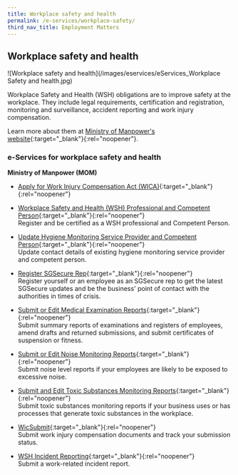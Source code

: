 ```yaml
---
title: Workplace safety and health
permalink: /e-services/workplace-safety/
third_nav_title: Employment Matters
---
```


## Workplace safety and health

![Workplace safety and health](/images/eservices/eServices_Workplace Safety and health.jpg)

Workplace Safety and Health (WSH) obligations are to improve safety at the workplace. They include legal requirements, certification and registration, monitoring and surveillance, accident reporting and work injury compensation.

Learn more about them at [Ministry of Manpower's website](https://www.mom.gov.sg/workplace-safety-and-health){:target="\_blank"}{:rel="noopener"}.

### e-Services for workplace safety and health

**Ministry of Manpower (MOM)**

- [Apply for Work Injury Compensation Act (WICA)](https://www.mom.gov.sg/workplace-safety-and-health/work-injury-compensation){:target="\_blank"}{:rel="noopener"}
  <br>

- [Workplace Safety and Health (WSH) Professional and Competent Person](https://www.mom.gov.sg/eservices/services/registration-for-wsh-professionals-and-competent-persons){:target="\_blank"}{:rel="noopener"}
  <br>Register and be certified as a WSH professional and Competent Person.

- [Update Hygiene Monitoring Service Provider and Competent Person](https://form.gov.sg/#!/5bc03cfa91d216000f516f72){:target="\_blank"}{:rel="noopener"}
  <br>Update contact details of existing hygiene monitoring service provider and competent person.

- [Register SGSecure Rep](https://www.mom.gov.sg/eservices/services/register-sgsecure-rep){:target="\_blank"}{:rel="noopener"}
  <br>Register yourself or an employee as an SGSecure rep to get the latest SGSecure updates and be the business' point of contact with the authorities in times of crisis.

- [Submit or Edit Medical Examination Reports](https://www.mom.gov.sg/eservices/services/submit-and-manage-medical-examinations-reports){:target="\_blank"}{:rel="noopener"}
  <br>Submit summary reports of examinations and registers of employees, amend drafts and returned submissions, and submit certificates of suspension or fitness.

- [Submit or Edit Noise Monitoring Reports](https://www.mom.gov.sg/eservices/services/submit-and-manage-noise-monitoring-reports){:target="\_blank"}{:rel="noopener"}
  <br>Submit noise level reports if your employees are likely to be exposed to excessive noise.

- [Submit and Edit Toxic Substances Monitoring Reports](https://www.mom.gov.sg/eservices/services/submit-and-manage-toxic-substances-monitoring-reports){:target="\_blank"}{:rel="noopener"}
  <br>Submit toxic substances monitoring reports if your business uses or has processes that generate toxic substances in the workplace.

- [WicSubmit](https://www.mom.gov.sg/eservices/services/wicsubmit){:target="\_blank"}{:rel="noopener"}
  <br>Submit work injury compensation documents and track your submission status.

- [WSH Incident Reporting](https://www.mom.gov.sg/eservices/services/wsh-incident-reporting){:target="\_blank"}{:rel="noopener"}
  <br>Submit a work-related incident report.

